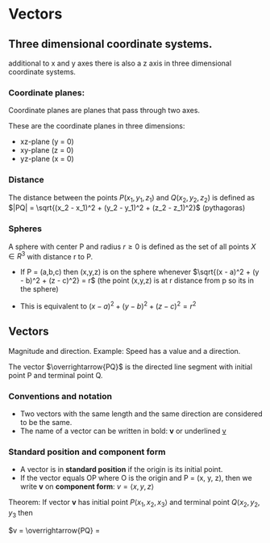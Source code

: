 # Vectors

## Three dimensional coordinate systems.
additional to x and y axes there is also a z axis in three dimensional coordinate systems.

### Coordinate planes:
Coordinate planes are planes that pass through two axes.

These are the coordinate planes in three dimensions:
+ xz-plane (y = 0)
+ xy-plane (z = 0)
+ yz-plane (x = 0)

### Distance
The distance between the points $P(x_1, y_1, z_1)$ and $Q(x_2, y_2, z_2)$
is defined as $|PQ| = \sqrt{(x_2 - x_1)^2 + (y_2 - y_1)^2 + (z_2 - z_1)^2}$ (pythagoras)

### Spheres
A sphere with center P and radius $r \ge 0$ is defined as the set of all points $X \in R^3$ with distance r to P.

+ If P = (a,b,c) then (x,y,z) is on the sphere whenever $\sqrt{(x - a)^2 + (y - b)^2 + (z - c)^2} = r$ (the point (x,y,z) is at r distance from p so its in the sphere)

+ This is equivalent to $(x - a)^2 + (y - b)^2 + (z - c)^2 = r^2$

## Vectors
Magnitude and direction.
Example: Speed has a value and a direction.

The vector $\overrightarrow{PQ}$ is the directed line segment with initial point P and terminal point Q.

### Conventions and notation
+ Two vectors with the same length and the same direction are considered to be the same.
+ The name of a vector can be written in bold: **v** or underlined <ins>v</ins>

### Standard position and component form

+ A vector is in **standard position** if the origin is its initial point.
+ If the vector equals OP where O is the origin and P = (x, y, z), then we write **v** on **component form**:
$v = \langle x, y, z \rangle$

Theorem:
If vector **v** has initial point $P \langle x_1, x_2, x_3 \rangle$ and terminal point $Q \langle x_2, y_2, y_3$ then

$v = \overrightarrow{PQ} = 
